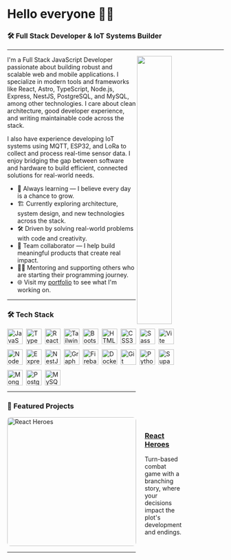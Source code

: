 # Hello everyone 👨‍💻

### 🛠️ Full Stack Developer & IoT Systems Builder

---

<div>
  <img align="right" width="40%" src="https://portfolio.sebastiangranadosdev.com/_astro/avatar.D9ifmHge_1t959r.webp">
</div>

<p align="left">
  I'm a Full Stack JavaScript Developer passionate about building robust and scalable web and mobile applications. I specialize in modern tools and frameworks like React, Astro, TypeScript, Node.js, Express, NestJS, PostgreSQL, and MySQL, among other technologies. I care about clean architecture, good developer experience, and writing maintainable code across the stack.
</p>

<p align="left">
  I also have experience developing IoT systems using MQTT, ESP32, and LoRa to collect and process real-time sensor data. I enjoy bridging the gap between software and hardware to build efficient, connected solutions for real-world needs.
</p>

- 🧠 Always learning — I believe every day is a chance to grow.
- 🏗 Currently exploring architecture, system design, and new technologies across the stack.
- 🛠 Driven by solving real-world problems with code and creativity.
- 🤝 Team collaborator — I help build meaningful products that create real impact.
- 🧑‍🏫 Mentoring and supporting others who are starting their programming journey.
- 🌐 Visit my [portfolio](https://portfolio.sebastiangranadosdev.com/) to see what I'm working on.

---

<!--Languages and Tools Section-->

### 🛠️ Tech Stack

<p>
<!-- Frontend -->
<div style="display: flex; gap: 8px; align-items: center; flex-wrap: nowrap; margin-bottom: 12px;">
  <a href="https://developer.mozilla.org/en-US/docs/Web/JavaScript" target="_blank" rel="noreferrer noopener"><img src="https://raw.githubusercontent.com/danielcranney/readme-generator/main/public/icons/skills/javascript-colored.svg" width="36" height="36" alt="JavaScript" /></a>
  <a href="https://www.typescriptlang.org/" target="_blank" rel="noreferrer noopener"><img src="https://raw.githubusercontent.com/danielcranney/readme-generator/main/public/icons/skills/typescript-colored.svg" width="36" height="36" alt="TypeScript" /></a>
  <a href="https://reactjs.org/" target="_blank" rel="noreferrer noopener"><img src="https://raw.githubusercontent.com/danielcranney/readme-generator/main/public/icons/skills/react-colored.svg" width="36" height="36" alt="React" /></a>
  <a href="https://tailwindcss.com/" target="_blank" rel="noreferrer noopener"><img src="https://raw.githubusercontent.com/danielcranney/readme-generator/main/public/icons/skills/tailwindcss-colored.svg" width="36" height="36" alt="Tailwind CSS" /></a>
  <a href="https://getbootstrap.com/" target="_blank" rel="noreferrer noopener"><img src="https://raw.githubusercontent.com/danielcranney/readme-generator/main/public/icons/skills/bootstrap-colored.svg" width="36" height="36" alt="Bootstrap" /></a>
  <a href="https://developer.mozilla.org/en-US/docs/Web/HTML" target="_blank" rel="noreferrer noopener"><img src="https://raw.githubusercontent.com/danielcranney/readme-generator/main/public/icons/skills/html5-colored.svg" width="36" height="36" alt="HTML5" /></a>
  <a href="https://developer.mozilla.org/en-US/docs/Web/CSS" target="_blank" rel="noreferrer noopener"><img src="https://raw.githubusercontent.com/danielcranney/readme-generator/main/public/icons/skills/css3-colored.svg" width="36" height="36" alt="CSS3" /></a>
  <a href="https://sass-lang.com/" target="_blank" rel="noreferrer noopener"><img src="https://raw.githubusercontent.com/danielcranney/readme-generator/main/public/icons/skills/sass-colored.svg" width="36" height="36" alt="Sass" /></a>
  <a href="https://vite.dev/" target="_blank" rel="noreferrer noopener"><img src="https://raw.githubusercontent.com/danielcranney/readme-generator/main/public/icons/skills/vite-colored.svg" width="36" height="36" alt="Vite" /></a>
</div>

<!-- Backend -->
<div style="display: flex; gap: 8px; align-items: center; flex-wrap: nowrap; margin-bottom: 12px;">
  <a href="https://nodejs.org/" target="_blank" rel="noreferrer noopener"><img src="https://raw.githubusercontent.com/danielcranney/readme-generator/main/public/icons/skills/nodejs-colored.svg" width="36" height="36" alt="NodeJS" /></a>
  <a href="https://expressjs.com/" target="_blank" rel="noreferrer noopener"><img src="https://raw.githubusercontent.com/danielcranney/readme-generator/main/public/icons/skills/express-colored-dark.svg" width="36" height="36" alt="Express" /></a>
  <a href="https://nestjs.com/" target="_blank" rel="noreferrer noopener"><img src="https://raw.githubusercontent.com/danielcranney/readme-generator/main/public/icons/skills/nestjs-colored.svg" width="36" height="36" alt="NestJS" /></a>
  <a href="https://graphql.org/" target="_blank" rel="noreferrer noopener"><img src="https://raw.githubusercontent.com/danielcranney/readme-generator/main/public/icons/skills/graphql-colored.svg" width="36" height="36" alt="GraphQL" /></a>
  <a href="https://firebase.com/" target="_blank" rel="noreferrer noopener"><img src="https://raw.githubusercontent.com/danielcranney/readme-generator/main/public/icons/skills/firebase-colored.svg" width="36" height="36" alt="Firebase" /></a>
  <a href="https://www.docker.com/" target="_blank" rel="noreferrer noopener"><img src="https://raw.githubusercontent.com/danielcranney/readme-generator/main/public/icons/skills/docker-colored.svg" width="36" height="36" alt="Docker" /></a>
  <a href="https://git-scm.com/" target="_blank" rel="noreferrer noopener"><img src="https://raw.githubusercontent.com/danielcranney/readme-generator/main/public/icons/skills/git-colored.svg" width="36" height="36" alt="Git" /></a>
  <a href="https://www.python.org/" target="_blank" rel="noreferrer noopener"><img src="https://raw.githubusercontent.com/danielcranney/readme-generator/main/public/icons/skills/python-colored.svg" width="36" height="36" alt="Python" /></a>
  <a href="https://supabase.com/" target="_blank" rel="noreferrer noopener"><img src="https://raw.githubusercontent.com/danielcranney/readme-generator/main/public/icons/skills/supabase-colored.svg" width="36" height="36" alt="Supabase" /></a>
</div>

<!-- Databases -->
<div style="display: flex; gap: 8px; align-items: center; flex-wrap: nowrap;">
  <a href="https://www.mongodb.com/" target="_blank" rel="noreferrer noopener"><img src="https://raw.githubusercontent.com/danielcranney/readme-generator/main/public/icons/skills/mongodb-colored.svg" width="36" height="36" alt="MongoDB" /></a>
  <a href="https://www.postgresql.org/" target="_blank" rel="noreferrer noopener"><img src="https://raw.githubusercontent.com/danielcranney/readme-generator/main/public/icons/skills/postgresql-colored.svg" width="36" height="36" alt="PostgreSQL" /></a>
  <a href="https://www.mysql.com/" target="_blank" rel="noreferrer noopener"><img src="https://raw.githubusercontent.com/danielcranney/readme-generator/main/public/icons/skills/mysql-colored.svg" width="36" height="36" alt="MySQL" /></a>
</div>

</p>

---

### 🚀 Featured Projects

<div style="display: flex; align-items: center; gap: 20px;">

  <a href="https://reactheroes.sebastiangranadosdev.com" target="_blank" rel="noreferrer noopener">
    <img src="./assets/react_heroes.avif" alt="React Heroes" width="300" style="border-radius: 8px;" />
  </a>

  <div>
    <h3><a href="https://reactheroes.sebastiangranadosdev.com" target="_blank" rel="noreferrer noopener">React Heroes</a></h3>
    <p>Turn-based combat game with a branching story, where your decisions impact the plot's development and endings.</p>
  </div>

</div>

---
